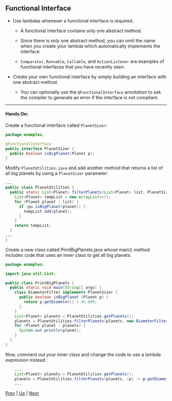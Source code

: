 ## Functional Interface

* Use lambdas whenever a functional interface is required.

  * A functional interface contains only one abstract method.

  * Since there is only one abstract method, you can omit the name when you create your lambda which automatically implements the interface.

  * `Comparator`, `Runnable`, `Callable`, and `ActionListener` are examples of functional interfaces that you have recently seen.

* Create your own functional interface by simply building an interface with one abstract method.

  * You can optionally use the `@FunctionalInterface` annotation to ask the compiler to generate an error if the interface is not compliant.

<hr>

#### Hands On:

Create a functional interface called `PlanetSizer`:

```java
package examples;

@FunctionalInterface
public interface PlanetSizer {
  public boolean isBigPlanet(Planet p);
}
```

Modify `PlanetUtilities.java` and add another method that returns a list of all big planets by using a `PlanetSizer` parameter:

```java
...
public class PlanetUtilities {
  public static List<Planet> filterPlanets(List<Planet> list, PlanetSizer ps) {
    List<Planet> tempList = new ArrayList<>();
    for (Planet planet : list) {
      if (ps.isBigPlanet(planet)) {
        tempList.add(planet);
      }
    }
    return tempList;
  }
...
}
```

Create a new class called PrintBigPlanets.java whose main() method includes code that uses an inner class to get all big planets:

```java
package examples;

import java.util.List;

public class PrintBigPlanets {
  public static void main(String[] args) {
    class DiameterFilter implements PlanetSizer {
      public boolean isBigPlanet (Planet p) {
        return p.getDiameter() > 45_000;
      }
    }
    List<Planet> planets = PlanetUtilities.getPlanets();
    planets = PlanetUtilities.filterPlanets(planets, new DiameterFilter());
    for (Planet planet : planets) {
      System.out.println(planet);
    }
  }
}
```

Now, comment out your inner class and change the code to use a lambda expression instead :

```java
    ...
    List<Planet> planets = PlanetUtilities.getPlanets();
    planets = PlanetUtilities.filterPlanets(planets, (p) -> p.getDiameter() > 45_000);
    ...
```

[Prev](PassingCodewithInnerClasses.md) | [Up](../README.md) | [Next](GeneralizingtheFunctionalInterface.md)

